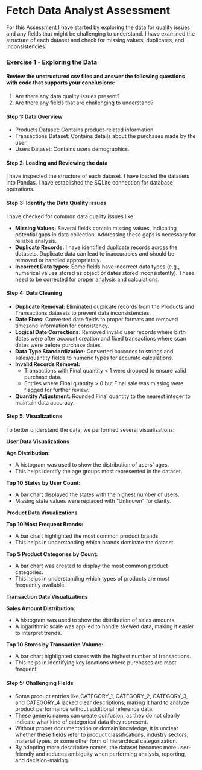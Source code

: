 # Fetch Data Analyst Assessment
For this Assessment I have started by exploring the data for quality issues and any fields that might be challenging to understand. I have examined the structure of each dataset and check for missing values, duplicates, and inconsistencies.
### Exercise 1 - Exploring the Data
#### Review the unstructured csv files and answer the following questions with code that supports your conclusions:
1. Are there any data quality issues present?
2. Are there any fields that are challenging to understand?
#### Step 1: Data Overview
* Products Dataset: Contains product-related information.
* Transactions Dataset: Contains details about the purchases made by the user.
* Users Dataset: Contains users demographics.
#### Step 2: Loading and Reviewing the data
I have inspected the structure of each dataset. I have loaded the datasets into Pandas. I have established the SQLite connection for database operations.
#### Step 3: Identify the Data Quality issues
I have checked for common data quality issues like
* **Missing Values:** Several fields contain missing values, indicating potential gaps in data collection. Addressing these gaps is necessary for reliable analysis.
* **Duplicate Records:** I have identified duplicate records across the datasets. Duplicate data can lead to inaccuracies and should be removed or handled appropriately.
* **Incorrect Data types:** Some fields have incorrect data types (e.g., numerical values stored as object or dates stored inconsistently). These need to be corrected for proper analysis and calculations.
#### Step 4: Data Cleaning
* **Duplicate Removal:** Eliminated duplicate records from the Products and Transactions datasets to prevent data inconsistencies.
* **Date Fixes:** Converted date fields to proper formats and removed timezone information for consistency.
* **Logical Date Corrections:** Removed invalid user records where birth dates were after account creation and fixed transactions where scan dates were before purchase dates.
* **Data Type Standardization:** Converted barcodes to strings and sales/quantity fields to numeric types for accurate calculations.
* **Invalid Records Removal:**
  * Transactions with Final quantity < 1 were dropped to ensure valid purchase data.
  * Entries where Final quantity > 0 but Final sale was missing were flagged for further review.
* **Quantity Adjustment:** Rounded Final quantity to the nearest integer to maintain data accuracy.
#### Step 5: Visualizations
To better understand the data, we performed several visualizations:

**User Data Visualizations**

**Age Distribution:**
* A histogram was used to show the distribution of users' ages.
* This helps identify the age groups most represented in the dataset.

**Top 10 States by User Count:**
* A bar chart displayed the states with the highest number of users.
* Missing state values were replaced with “Unknown” for clarity.

**Product Data Visualizations**

**Top 10 Most Frequent Brands:**
* A bar chart highlighted the most common product brands.
* This helps in understanding which brands dominate the dataset.

**Top 5 Product Categories by Count:**
* A bar chart was created to display the most common product categories.
* This helps in understanding which types of products are most frequently available.

**Transaction Data Visualizations**

**Sales Amount Distribution:**
* A histogram was used to show the distribution of sales amounts.
* A logarithmic scale was applied to handle skewed data, making it easier to interpret trends.

**Top 10 Stores by Transaction Volume:**
* A bar chart highlighted stores with the highest number of transactions.
* This helps in identifying key locations where purchases are most frequent.

#### Step 5: Challenging FIelds
* Some product entries like CATEGORY_1, CATEGORY_2, CATEGORY_3, and CATEGORY_4 lacked clear descriptions, making it hard to analyze product performance without additional reference data. 
* These generic names can create confusion, as they do not clearly indicate what kind of categorical data they represent. 
* Without proper documentation or domain knowledge, it is unclear whether these fields refer to product classifications, industry sectors, material types, or some other form of hierarchical categorization. 
* By adopting more descriptive names, the dataset becomes more user-friendly and reduces ambiguity when performing analysis, reporting, and decision-making.



